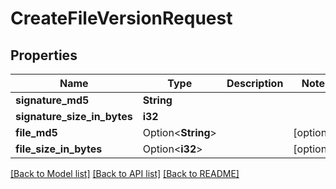 # CreateFileVersionRequest

## Properties

Name | Type | Description | Notes
------------ | ------------- | ------------- | -------------
**signature_md5** | **String** |  | 
**signature_size_in_bytes** | **i32** |  | 
**file_md5** | Option<**String**> |  | [optional]
**file_size_in_bytes** | Option<**i32**> |  | [optional]

[[Back to Model list]](../README.md#documentation-for-models) [[Back to API list]](../README.md#documentation-for-api-endpoints) [[Back to README]](../README.md)


